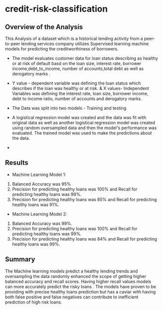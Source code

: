# credit-risk-classification

## Overview of the Analysis

 This Analysis of a dataset which is a historical lending activity from a peer-to-peer lending services company
 utilizes Supervised learning machine models for predicting the creditworthiness of borrowers.

* The model evaluates customer data for loan status describing as healthy or at risk of default basd on the loan size, interest rate, borrower income,debt_to_income, number of accounts,total debt as well as derogatory marks .

* Y value - dependent variable was defining the loan status which describes if the loan was healthy or at risk.
& X values- Independent Variables was defining the interest rate, loan size,  borrower income, debt to income ratio, number of accounts and derogatory marks.

* The Data was split into two models - Training and testing
* A logistical regression model was created and the data was fit with original data as well as another logistical regression model was created using random oversampled data and then the model's performance was evaluated. The trained model was used to make the predictions about the data. 
*
## Results
* Machine Learning Model 1:

1. Balanced Accuracy was 95%
2. Precision for predicting healthy loans was 100% and Recall for predicting healthy loans was 99%.
3. Precision for predicting healthy loans was 85% and Recall for predicting healthy loans was 91%.

 * Machine Learning Model 2:

1. Balanced Accuracy was 99%.
2. Precision for predicting healthy loans was 100% and Recall for predicting healthy loans was 99%.
3. Precision for predicting healthy loans was 84% and Recall for predicting healthy loans was 99%.

## Summary

The Machine learning models predict a healthy lending trends and oversampling the data randomly enhanced the scope of getting higher balanced accuracy and recall scores. Having higher recall values models  can more accurately predict the risky loans . The models  have proven to be providing with precise healthy loans prediction but has a caviar with having both false positive and false negatives can contribute to inefficient prediction of high risk loans.
